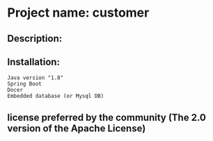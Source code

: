 # Project name: customer

## Description:


## Installation:
````
Java version "1.8"
Spring Boot
Docer
Embedded database (or Mysql DB)
````

## license preferred by the community (The 2.0 version of the Apache License) 
